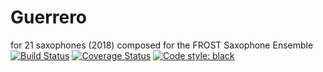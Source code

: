 # Guerrero
for 21 saxophones (2018)
composed for the FROST Saxophone Ensemble<br/>
[![Build Status](https://travis-ci.org/GregoryREvans/guerrero.svg?branch=master)](https://travis-ci.org/GregoryREvans/guerrero) [![Coverage Status](https://coveralls.io/repos/github/GregoryREvans/guerrero/badge.svg?branch=master)](https://coveralls.io/github/GregoryREvans/tianshu?branch=master) [![Code style: black](https://img.shields.io/badge/code%20style-black-000000.svg)](https://github.com/python/black)
